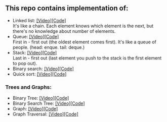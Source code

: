 ## This repo contains implementation of:

* Linked list: <a href="https://www.youtube.com/watch?v=zxkpZrozDUk&feature=emb_logo">[Video]</a><a href="https://github.com/alexanch/Data-Structures-implementation-in-Python/blob/master/linked_list.py">[Code]</a><br />
  It's like a chain. Each element knows which element is the next, but there's no knowledge about number of elements.
* Queue: <a href="youtube.com/watch?v=XAbzlilAHZw&feature=emb_logo">[Video]</a><a href="https://github.com/alexanch/Data-Structures-implementation-in-Python/blob/master/queue.py">[Code]</a><br />
  First in - first out (the oldest element comes first). It's like a queue of people.  (head: enque. tail: deque.)
* Stack: <a href="https://www.youtube.com/watch?v=HpaVHzDeZC4">[Video]</a><a href="https://github.com/alexanch/Data-Structures-implementation-in-Python/blob/master/stack_through_linked_list.py">[Code]</a><br />
  Last in - first out (last element you push to the stack is the first element to pop out).
* Binary search: <a href="https://www.youtube.com/watch?time_continue=1&v=0VN5iwEyq4c&feature=emb_logo">[Video]</a><a href="https://github.com/alexanch/Data-Structures-implementation-in-Python/blob/master/binary_search.py">[Code]</a><br />
* Quick sort: <a href="https://www.youtube.com/watch?v=kUon6854joI&feature=emb_logo">[Video]</a><a href="https://github.com/alexanch/Data-Structures-implementation-in-Python/blob/master/quickSort.py">[Code]</a><br />

### Trees and Graphs:

* Binary Tree: <a href="">[Video]</a><a href="https://github.com/alexanch/Data-Structures-implementation-in-Python/blob/master/binary_tree.py">[Code]</a><br />
* Binary Search Tree: <a href="">[Video]</a><a href="https://github.com/alexanch/Data-Structures-implementation-in-Python/blob/master/BST.py">[Code]</a><br />
* Graph: <a href="">[Video]</a><a href="https://github.com/alexanch/Data-Structures-implementation-in-Python/blob/master/graph.py">[Code]</a><br />
* Graph Traversal: <a href="">[Video]</a><a href="https://github.com/alexanch/Data-Structures-implementation-in-Python/blob/master/graphTraversal.py">[Code]</a><br />
